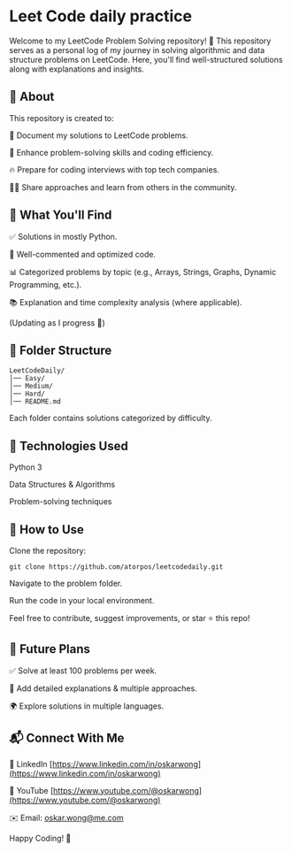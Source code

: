 # Leet Code daily practice

Welcome to my LeetCode Problem Solving repository! 🎯 This repository serves as a personal log of my journey in solving algorithmic and data structure problems on LeetCode. Here, you'll find well-structured solutions along with explanations and insights.

## 📌 About

This repository is created to:

📖 Document my solutions to LeetCode problems.

🧠 Enhance problem-solving skills and coding efficiency.

🔥 Prepare for coding interviews with top tech companies.

👨‍💻 Share approaches and learn from others in the community.

## 🚀 What You'll Find

✅ Solutions in mostly Python.

📝 Well-commented and optimized code.

📊 Categorized problems by topic (e.g., Arrays, Strings, Graphs, Dynamic Programming, etc.).

📚 Explanation and time complexity analysis (where applicable).

(Updating as I progress 💪)

## 📂 Folder Structure
````
LeetCodeDaily/
│── Easy/
│── Medium/
│── Hard/
│── README.md

````
Each folder contains solutions categorized by difficulty.

## 🔧 Technologies Used

Python 3

Data Structures & Algorithms

Problem-solving techniques

## 🌟 How to Use

Clone the repository:
````
git clone https://github.com/atorpos/leetcodedaily.git

````
Navigate to the problem folder.

Run the code in your local environment.

Feel free to contribute, suggest improvements, or star ⭐ this repo!

## 📌 Future Plans

✅ Solve at least 100 problems per week.

📑 Add detailed explanations & multiple approaches.

🌍 Explore solutions in multiple languages.

## 📬 Connect With Me

💼 LinkedIn [https://www.linkedin.com/in/oskarwong](https://www.linkedin.com/in/oskarwong)

🎥 YouTube [https://www.youtube.com/@oskarwong](https://www.youtube.com/@oskarwong)

✉️ Email: oskar.wong@me.com

Happy Coding! 🚀
